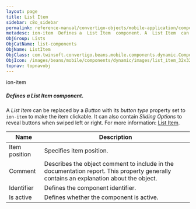 ```yaml
---
layout: page
title: List Item
sidebar: c8o_sidebar
permalink: reference-manual/convertigo-objects/mobile-application/components/list-components/list-item/
metadesc: ion-item  Defines a  List Item  component. A  List Item  can be replaced by a  Button  with its  button type  property set to  ion-item  to make the i
ObjGroup: Lists
ObjCatName: list-components
ObjName: ListItem
ObjClass: com.twinsoft.convertigo.beans.mobile.components.dynamic.ComponentManager$1
ObjIcon: /images/beans/mobile/components/dynamic/images/list_item_32x32.png
topnav: topnavobj
---
```

ion-item
##### Defines a <i>List Item</i> component.
A <i>List Item</i> can be replaced by a <i>Button</i> with its <i>button type</i> property set to <code>ion-item</code> to make the item clickable.
It can also contain <i>Sliding Options</i> to reveal buttons when swiped left or right.
 For more information: <a href='https://ionicframework.com/docs/v3/components/#lists' target='_blank'>List Item</a>.

Name | Description 
--- | ---
Item position | Specifies item position.
Comment | Describes the object comment to include in the documentation report.  This property generally contains an explanation about the object. 
Identifier | Defines the component identifier.  
Is active | Defines whether the component is active. 

